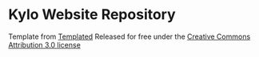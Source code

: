 # Kylo Website Repository
Template from [Templated](https://templated.co)
Released for free under the [Creative Commons Attribution 3.0 license](https://creativecommons.org/licenses/by/3.0/)
